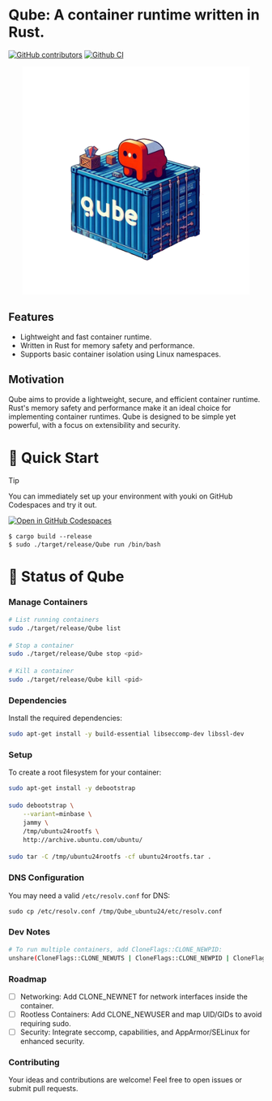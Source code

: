 # Qube: A container runtime written in Rust.
[![GitHub contributors](https://img.shields.io/github/contributors/containers/Qube)](https://github.com/containers/Qube/graphs/contributors)
[![Github CI](https://github.com/containers/Qube/actions/workflows/basic.yml/badge.svg?branch=main)](https://github.com/containers/Qube/actions)
<p align="center">
  <img src="OIG4.png" width="450">
</p>

## Features
- Lightweight and fast container runtime.
- Written in Rust for memory safety and performance.
- Supports basic container isolation using Linux namespaces.

## Motivation
Qube aims to provide a lightweight, secure, and efficient container runtime. Rust's memory safety and performance make it an ideal choice for implementing container runtimes. Qube is designed to be simple yet powerful, with a focus on extensibility and security.

# 🚀 Quick Start
> [!TIP]
> You can immediately set up your environment with youki on GitHub Codespaces and try it out.  
>
> [![Open in GitHub Codespaces](https://github.com/codespaces/badge.svg)](https://codespaces.new/containers/Qube?quickstart=1)
> ```console
> $ cargo build --release
> $ sudo ./target/release/Qube run /bin/bash
> ```

# 📍 Status of Qube

### Manage Containers
```bash
# List running containers
sudo ./target/release/Qube list

# Stop a container
sudo ./target/release/Qube stop <pid>

# Kill a container
sudo ./target/release/Qube kill <pid>
```

### Dependencies
Install the required dependencies:

```bash
sudo apt-get install -y build-essential libseccomp-dev libssl-dev
```
### Setup
To create a root filesystem for your container:

```bash
sudo apt-get install -y debootstrap

sudo debootstrap \
    --variant=minbase \
    jammy \
    /tmp/ubuntu24rootfs \
    http://archive.ubuntu.com/ubuntu/

sudo tar -C /tmp/ubuntu24rootfs -cf ubuntu24rootfs.tar .
```

### DNS Configuration
You may need a valid `/etc/resolv.conf` for DNS:
```
sudo cp /etc/resolv.conf /tmp/Qube_ubuntu24/etc/resolv.conf
```

### Dev Notes
```bash
# To run multiple containers, add CloneFlags::CLONE_NEWPID:
unshare(CloneFlags::CLONE_NEWUTS | CloneFlags::CLONE_NEWPID | CloneFlags::CLONE_NEWNS)
```

### Roadmap
- [ ] Networking: Add CLONE_NEWNET for network interfaces inside the container.
- [ ] Rootless Containers: Add CLONE_NEWUSER and map UID/GIDs to avoid requiring sudo.
- [ ] Security: Integrate seccomp, capabilities, and AppArmor/SELinux for enhanced security.

### Contributing
Your ideas and contributions are welcome! Feel free to open issues or submit pull requests.